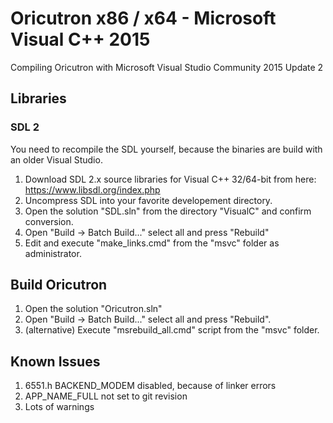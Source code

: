 # Oricutron x86 / x64 - Microsoft Visual C++ 2015

Compiling Oricutron with Microsoft Visual Studio Community 2015 Update 2

## Libraries

### SDL 2

You need to recompile the SDL yourself, because the binaries are build with an older Visual Studio.

   1. Download SDL 2.x source libraries for Visual C++ 32/64-bit from here: https://www.libsdl.org/index.php
   2. Uncompress SDL into your favorite developement directory.
   3. Open the solution "SDL.sln" from the directory "VisualC" and confirm conversion.
   4. Open "Build -> Batch Build..." select all and press "Rebuild"
   5. Edit and execute "make_links.cmd" from the "msvc" folder as administrator.

## Build Oricutron

   1. Open the solution "Oricutron.sln"
   2. Open "Build -> Batch Build..." select all and press "Rebuild".
   2. (alternative) Execute "msrebuild_all.cmd" script from the "msvc" folder.

## Known Issues

   1. 6551.h BACKEND_MODEM disabled, because of linker errors
   2. APP_NAME_FULL not set to git revision
   3. Lots of warnings
